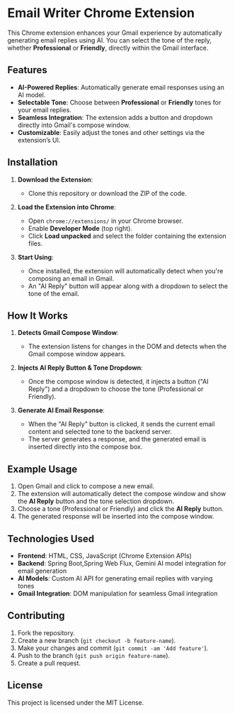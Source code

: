 # Email Writer Chrome Extension

This Chrome extension enhances your Gmail experience by automatically generating email replies using AI. You can select the tone of the reply, whether **Professional** or **Friendly**, directly within the Gmail interface.

## Features
- **AI-Powered Replies**: Automatically generate email responses using an AI model.
- **Selectable Tone**: Choose between **Professional** or **Friendly** tones for your email replies.
- **Seamless Integration**: The extension adds a button and dropdown directly into Gmail's compose window.
- **Customizable**: Easily adjust the tones and other settings via the extension’s UI.

## Installation

1. **Download the Extension**:
   - Clone this repository or download the ZIP of the code.
   
2. **Load the Extension into Chrome**:
   - Open `chrome://extensions/` in your Chrome browser.
   - Enable **Developer Mode** (top right).
   - Click **Load unpacked** and select the folder containing the extension files.

3. **Start Using**:
   - Once installed, the extension will automatically detect when you're composing an email in Gmail.
   - An "AI Reply" button will appear along with a dropdown to select the tone of the email.

## How It Works

1. **Detects Gmail Compose Window**:
   - The extension listens for changes in the DOM and detects when the Gmail compose window appears.
   
2. **Injects AI Reply Button & Tone Dropdown**:
   - Once the compose window is detected, it injects a button ("AI Reply") and a dropdown to choose the tone (Professional or Friendly).

3. **Generate AI Email Response**:
   - When the "AI Reply" button is clicked, it sends the current email content and selected tone to the backend server.
   - The server generates a response, and the generated email is inserted directly into the compose box.

## Example Usage

1. Open Gmail and click to compose a new email.
2. The extension will automatically detect the compose window and show the **AI Reply** button and the tone selection dropdown.
3. Choose a tone (Professional or Friendly) and click the **AI Reply** button.
4. The generated response will be inserted into the compose window.

## Technologies Used

- **Frontend**: HTML, CSS, JavaScript (Chrome Extension APIs)
- **Backend**: Spring Boot,Spring Web Flux, Gemini AI model integration for email generation
- **AI Models**: Custom AI API for generating email replies with varying tones
- **Gmail Integration**: DOM manipulation for seamless Gmail integration

## Contributing

1. Fork the repository.
2. Create a new branch (`git checkout -b feature-name`).
3. Make your changes and commit (`git commit -am 'Add feature'`).
4. Push to the branch (`git push origin feature-name`).
5. Create a pull request.

## License

This project is licensed under the MIT License.
